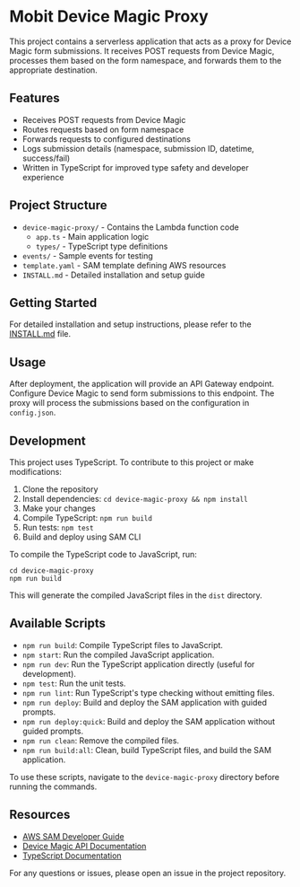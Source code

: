 # Mobit Device Magic Proxy

This project contains a serverless application that acts as a proxy for Device Magic form submissions. It receives POST requests from Device Magic, processes them based on the form namespace, and forwards them to the appropriate destination.

## Features

- Receives POST requests from Device Magic
- Routes requests based on form namespace
- Forwards requests to configured destinations
- Logs submission details (namespace, submission ID, datetime, success/fail)
- Written in TypeScript for improved type safety and developer experience

## Project Structure

- `device-magic-proxy/` - Contains the Lambda function code
  - `app.ts` - Main application logic
  - `types/` - TypeScript type definitions
- `events/` - Sample events for testing
- `template.yaml` - SAM template defining AWS resources
- `INSTALL.md` - Detailed installation and setup guide

## Getting Started

For detailed installation and setup instructions, please refer to the [INSTALL.md](INSTALL.md) file.

## Usage

After deployment, the application will provide an API Gateway endpoint. Configure Device Magic to send form submissions to this endpoint. The proxy will process the submissions based on the configuration in `config.json`.

## Development

This project uses TypeScript. To contribute to this project or make modifications:

1. Clone the repository
2. Install dependencies: `cd device-magic-proxy && npm install`
3. Make your changes
4. Compile TypeScript: `npm run build`
5. Run tests: `npm test`
6. Build and deploy using SAM CLI

To compile the TypeScript code to JavaScript, run:

```
cd device-magic-proxy
npm run build
```

This will generate the compiled JavaScript files in the `dist` directory.

## Available Scripts

- `npm run build`: Compile TypeScript files to JavaScript.
- `npm start`: Run the compiled JavaScript application.
- `npm run dev`: Run the TypeScript application directly (useful for development).
- `npm test`: Run the unit tests.
- `npm run lint`: Run TypeScript's type checking without emitting files.
- `npm run deploy`: Build and deploy the SAM application with guided prompts.
- `npm run deploy:quick`: Build and deploy the SAM application without guided prompts.
- `npm run clean`: Remove the compiled files.
- `npm run build:all`: Clean, build TypeScript files, and build the SAM application.

To use these scripts, navigate to the `device-magic-proxy` directory before running the commands.

## Resources

- [AWS SAM Developer Guide](https://docs.aws.amazon.com/serverless-application-model/latest/developerguide/what-is-sam.html)
- [Device Magic API Documentation](https://www.devicemagic.com/developers/api-documentation/)
- [TypeScript Documentation](https://www.typescriptlang.org/docs/)

For any questions or issues, please open an issue in the project repository.
